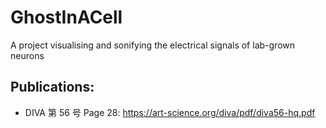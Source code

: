 # GhostInACell
 A project visualising and sonifying the electrical signals of lab-grown neurons

 ## Publications:
* DIVA 第 56 号 Page 28: https://art-science.org/diva/pdf/diva56-hq.pdf
